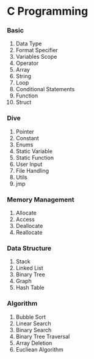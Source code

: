 # C Programming


### Basic 
1. Data Type
1. Format Specifier
1. Variables Scope
1. Operator
1. Array
1. String
1. Loop
1. Conditional Statements
1. Function
1. Struct


### Dive
1. Pointer
1. Constant
1. Enums
1. Static Variable
1. Static Function
1. User Input
1. File Handling
1. Utils
1. jmp


### Memory Management
1. Allocate
2. Access
3. Deallocate
4. Reallocate


### Data Structure
1. Stack
2. Linked List
3. Binary Tree
4. Graph
5. Hash Table


### Algorithm
1. Bubble Sort
1. Linear Search
1. Binary Search
1. Binary Tree Traversal
1. Array Deletion
1. Eucliean Algorithm
